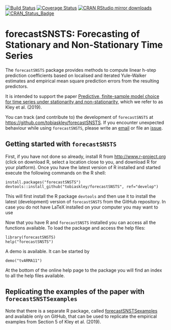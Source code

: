 [![Build Status](https://travis-ci.org/tobiaskley/forecastSNSTS.svg?branch=develop)](https://travis-ci.org/tobiaskley/forecastSNSTS)
[![Coverage Status](https://img.shields.io/codecov/c/github/tobiaskley/forecastSNSTS/develop.svg)](https://codecov.io/github/tobiaskley/forecastSNSTS?branch=develop)
[![CRAN RStudio mirror downloads](http://cranlogs.r-pkg.org/badges/forecastSNSTS)](https://cran.r-project.org/package=forecastSNSTS)
[![CRAN_Status_Badge](http://www.r-pkg.org/badges/version/forecastSNSTS)](https://cran.r-project.org/package=forecastSNSTS)


forecastSNSTS: Forecasting of Stationary and Non-Stationary Time Series
=======================================================================

The `forecastSNSTS` package provides methods to compute linear h-step prediction coefficients based on localised and iterated Yule-Walker estimates and empirical mean square prediction errors from the resulting predictors.

It is intended to support the paper
[Predictive, finite-sample model choice for time series under stationarity and non-stationarity](https://arxiv.org/abs/1611.04460), which we refer to as Kley et al. (2019).

You can track (and contribute to) the development of `forecastSNSTS` at https://github.com/tobiaskley/forecastSNSTS. If you encounter unexpected behaviour while using `forecastSNSTS`, please write an [email](mailto:tobias.kley@bristol.ac.uk) or file an [issue](http://github.com/tobiaskley/forecastSNSTS/issues).

## Getting started with ``forecastSNSTS``

First, if you have not done so already, install R from http://www.r-project.org (click on download R, select a location close to you, and download R for your platform). Once you have the latest version of R installed and started execute the following commands on the R shell:

 ```
 install.packages("forecastSNSTS")
 devtools::install_github("tobiaskley/forecastSNSTS", ref="develop")
 ```

This will first install the R package ``devtools`` and then use it to install the latest (development) version of ``forecastSNSTS`` from the GitHub repository. In case you do not have LaTeX installed on your computer you may want to use

Now that you have R and ``forecastSNSTS`` installed you can access all the functions available. To load the package and access the help files:

```
library(forecastSNSTS)
help("forecastSNSTS")
```

A demo is available. It can be started by

```
demo("tvARMA11")
```

At the bottom of the online help page to the package you will find an index to all the help files available.

## Replicating the examples of the paper with ``forecastSNSTSexamples``

Note that there is a separate R package, called [forecastSNSTSexamples](http://github.com/tobiaskley/forecastSNSTSexamples) and available only on GitHub, that can be used to replicate the empirical examples from Section 5 of Kley et al. (2019). 
